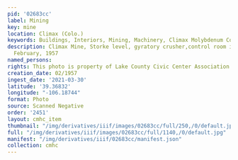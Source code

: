 ```yaml
---
pid: '02683cc'
label: Mining
key: mine
location: Climax (Colo.)
keywords: Buildings, Interiors, Mining, Machinery, Climax Molybdenum Company
description: Climax Mine, Storke level, gyratory crusher,control room in forefront,
  February, 1957
named_persons: 
rights: This photo is property of Lake County Civic Center Association.
creation_date: 02/1957
ingest_date: '2021-03-30'
latitude: '39.36832'
longitude: "-106.18744"
format: Photo
source: Scanned Negative
order: '2451'
layout: cmhc_item
thumbnail: "/img/derivatives/iiif/images/02683cc/full/250,/0/default.jpg"
full: "/img/derivatives/iiif/images/02683cc/full/1140,/0/default.jpg"
manifest: "/img/derivatives/iiif/02683cc/manifest.json"
collection: cmhc
---
```

